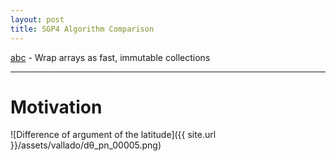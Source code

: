 ```yaml
---
layout: post
title: SGP4 Algorithm Comparison
---
```


[abc](https://github.com/rklaehn/abc) - Wrap arrays as fast, immutable collections

-----

# Motivation


![Difference of argument of the latitude]({{ site.url }}/assets/vallado/dθ_pn_00005.png)

